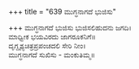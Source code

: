 +++
title = "639 ಮುಗ್ಧನಾಗದೆ ಭುಜಿಸು"

+++
ಮುಗ್ಧನಾಗದೆ ಭುಜಿಸು ಭುಜಿಸಲಿಹುದನು ಜಗದಿ।  
ಮಾಧ್ವೀಕ ಭಯವಿರದು ಜಾಗರೂಕನಿಗೆ॥  
ದೃಗ್ದೃಶ್ಯಚಿತ್ರಪ್ರಪಂಚದಲಿ ಸೇರಿ ನೀಂ।  
ಮುಗ್ಧನಾಗದೆ ಸುಖಿಸು - ಮಂಕುತಿಮ್ಮ॥  
